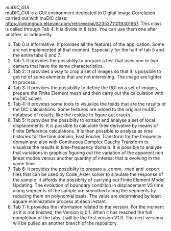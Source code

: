 _*muDIC_GUI*_  
muDIC_GUI is a GUI environment dedicated to Digital Image Correlation carried out with muDIC class: <https://linkinghub.elsevier.com/retrieve/pii/S2352711019301967>.  This class is called through Tab 4.
It is divide in 8 tabs. You can use them one after another, or indepently.
1. Tab 0 is informative. It provides all the features of the application. Some are not implemented at that moment. Especially for the half of tab 5 and the entire tabs 6 and 7.
2. Tab 1: It provides the possiblity to prepare a test that uses one or two camera that have the same characteristics.  
4. Tab 2: It provides a way to crop a set of images so that it is possible to get rid of some elements that are not interesting. The image are lighter to process.  
5. Tab 3: It provides the possibility to define the ROI on a set of images, prepare the Finite Element mesh and then carry out the calculation with muDIC solver.  
6. Tab 4: It provides some tools to visualize the fields that are the results of the DIC calculations. Some features are added to the original muDIC database of results, like the residue to figure out cracks.  
7. Tab 5: It provides the possiblity to extract and analyse a set of local displacements. It is possible to calculate their derivative by means of Finite Difference calculations. It is then possible to analyse as time histories for the time domain, Fast Fourier Transform for the frequency domain and also with Continuous Complex Cauchy Transform to visualize the results in time-frequency domain. It is possible to analyse that variations in graphics figuring out the variation of the apparent non linear modes versus another quantity of interest that is evolving in the same time.  
8. Tab 6: It provides the possiblity to prepare a .comm, .med and .export files that can be used by Code_Aster solver to simulate the response of the sample. it affords the possiblity of carrying out Finite Element Model Updating. The evolution of boundary condition in displacement VS time along segments of the sample are smoothed along the segments by reducing them on polynomial basis. The value are determined by least square minimization process at each instant.   
9. Tab 7: It provides the information related to the version. For the moment as it is not finished, the Version is 0.1. When it has reached the full completion of the tabs it will be the first version V1.0. The next versions will be pulled an another branch of the repository.

